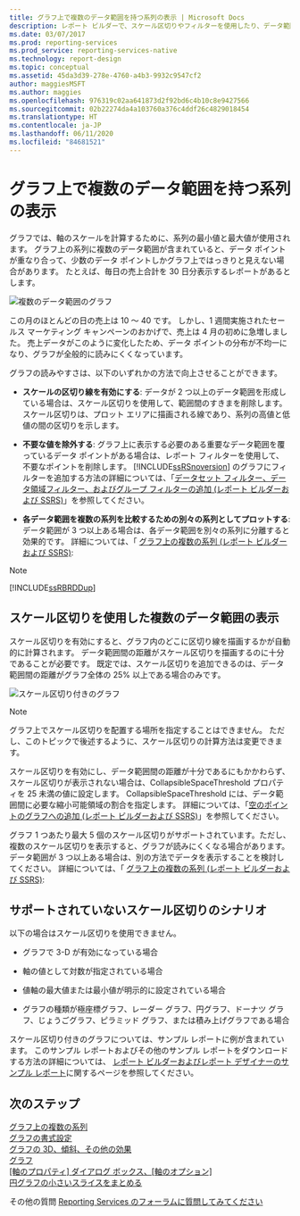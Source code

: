 ```yaml
---
title: グラフ上で複数のデータ範囲を持つ系列の表示 | Microsoft Docs
description: レポート ビルダーで、スケール区切りやフィルターを使用したり、データ範囲を区切って、ご自分のグラフを見やすくする方法について説明します。
ms.date: 03/07/2017
ms.prod: reporting-services
ms.prod_service: reporting-services-native
ms.technology: report-design
ms.topic: conceptual
ms.assetid: 45da3d39-278e-4760-a4b3-9932c9547cf2
author: maggiesMSFT
ms.author: maggies
ms.openlocfilehash: 976319c02aa641873d2f92bd6c4b10c8e9427566
ms.sourcegitcommit: 02b22274da4a103760a376c4ddf26c4829018454
ms.translationtype: HT
ms.contentlocale: ja-JP
ms.lasthandoff: 06/11/2020
ms.locfileid: "84681521"
---
```

# <a name="displaying-a-series-with-multiple-data-ranges-on-a-chart"></a>グラフ上で複数のデータ範囲を持つ系列の表示

  グラフでは、軸のスケールを計算するために、系列の最小値と最大値が使用されます。 グラフ上の系列に複数のデータ範囲が含まれていると、データ ポイントが重なり合って、少数のデータ ポイントしかグラフ上ではっきりと見えない場合があります。 たとえば、毎日の売上合計を 30 日分表示するレポートがあるとします。  
  
 ![複数のデータ範囲のグラフ](../../reporting-services/report-design/media/rs-multipledatarangeschart.gif "複数のデータ範囲のグラフ")  
  
 この月のほとんどの日の売上は 10 ～ 40 です。 しかし、1 週間実施されたセールス マーケティング キャンペーンのおかげで、売上は 4 月の初めに急増しました。 売上データがこのように変化したため、データ ポイントの分布が不均一になり、グラフが全般的に読みにくくなっています。  
  
 グラフの読みやすさは、以下のいずれかの方法で向上させることができます。  
  
-   **スケールの区切り線を有効にする**: データが 2 つ以上のデータ範囲を形成している場合は、スケール区切りを使用して、範囲間のすきまを削除します。 スケール区切りは、プロット エリアに描画される線であり、系列の高値と低値の間の区切りを示します。  
  
-   **不要な値を除外する**: グラフ上に表示する必要のある重要なデータ範囲を覆っているデータ ポイントがある場合は、レポート フィルターを使用して、不要なポイントを削除します。 [!INCLUDE[ssRSnoversion](../../includes/ssrsnoversion-md.md)] のグラフにフィルターを追加する方法の詳細については、｢[データセット フィルター、データ領域フィルター、およびグループ フィルターの追加 &#40;レポート ビルダーおよび SSRS&#41;](../../reporting-services/report-design/add-dataset-filters-data-region-filters-and-group-filters.md)」を参照してください。  
  
-   **各データ範囲を複数の系列を比較するための別々の系列としてプロットする**: データ範囲が 3 つ以上ある場合は、各データ範囲を別々の系列に分離すると効果的です。 詳細については、「 [グラフ上の複数の系列 (レポート ビルダーおよび SSRS)](../../reporting-services/report-design/multiple-series-on-a-chart-report-builder-and-ssrs.md):  
  
> [!NOTE]  
>  [!INCLUDE[ssRBRDDup](../../includes/ssrbrddup-md.md)]  
  
## <a name="displaying-multiple-data-ranges-using-scale-breaks"></a>スケール区切りを使用した複数のデータ範囲の表示  
 スケール区切りを有効にすると、グラフ内のどこに区切り線を描画するかが自動的に計算されます。 データ範囲間の距離がスケール区切りを描画するのに十分であることが必要です。 既定では、スケール区切りを追加できるのは、データ範囲間の距離がグラフ全体の 25% 以上である場合のみです。  
  
 ![スケール区切り付きのグラフ](../../reporting-services/report-design/media/rs-multipledatarangeschart-scalebreak.gif "スケール区切り付きのグラフ")  
  
> [!NOTE]  
>  グラフ上でスケール区切りを配置する場所を指定することはできません。 ただし、このトピックで後述するように、スケール区切りの計算方法は変更できます。  
  
 スケール区切りを有効にし、データ範囲間の距離が十分であるにもかかわらず、スケール区切りが表示されない場合は、CollapsibleSpaceThreshold プロパティを 25 未満の値に設定します。 CollapsibleSpaceThreshold には、データ範囲間に必要な縮小可能領域の割合を指定します。 詳細については、「[空のポイントのグラフへの追加 &#40;レポート ビルダーおよび SSRS&#41;](../../reporting-services/report-design/add-scale-breaks-to-a-chart-report-builder-and-ssrs.md)」を参照してください。  
  
 グラフ 1 つあたり最大 5 個のスケール区切りがサポートされています。ただし、複数のスケール区切りを表示すると、グラフが読みにくくなる場合があります。 データ範囲が 3 つ以上ある場合は、別の方法でデータを表示することを検討してください。 詳細については、「 [グラフ上の複数の系列 (レポート ビルダーおよび SSRS)](../../reporting-services/report-design/multiple-series-on-a-chart-report-builder-and-ssrs.md):  
  
## <a name="unsupported-scale-break-scenarios"></a>サポートされていないスケール区切りのシナリオ  
 以下の場合はスケール区切りを使用できません。  
  
-   グラフで 3-D が有効になっている場合  
  
-   軸の値として対数が指定されている場合  
  
-   値軸の最大値または最小値が明示的に設定されている場合  
  
-   グラフの種類が極座標グラフ、レーダー グラフ、円グラフ、ドーナツ グラフ、じょうごグラフ、ピラミッド グラフ、または積み上げグラフである場合  
  
 スケール区切り付きのグラフについては、サンプル レポートに例が含まれています。 このサンプル レポートおよびその他のサンプル レポートをダウンロードする方法の詳細については、 [レポート ビルダーおよびレポート デザイナーのサンプル レポート](https://go.microsoft.com/fwlink/?LinkId=198283)に関するページを参照してください。  

## <a name="next-steps"></a>次のステップ

[グラフ上の複数の系列](../../reporting-services/report-design/multiple-series-on-a-chart-report-builder-and-ssrs.md)   
[グラフの書式設定](../../reporting-services/report-design/formatting-a-chart-report-builder-and-ssrs.md)   
[グラフの 3D、傾斜、その他の効果](../../reporting-services/report-design/chart-effects-3d-bevel-and-other-report-builder.md)   
[グラフ](../../reporting-services/report-design/charts-report-builder-and-ssrs.md)   
[[軸のプロパティ] ダイアログ ボックス、[軸のオプション]](https://msdn.microsoft.com/library/b276e210-7a12-48ae-971b-7dabae51df11)   
[円グラフの小さいスライスをまとめる](../../reporting-services/report-design/collect-small-slices-on-a-pie-chart-report-builder-and-ssrs.md)  

その他の質問 [Reporting Services のフォーラムに質問してみてください](https://go.microsoft.com/fwlink/?LinkId=620231)
